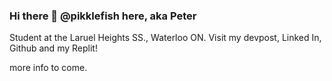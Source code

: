 ### Hi there 👋 @pikklefish here, aka Peter

Student at the Laruel Heights SS., Waterloo ON.
Visit my devpost, Linked In, Github and my Replit!

more info to come. 
